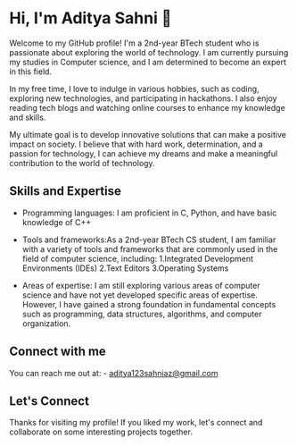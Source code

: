 # Hi, I'm Aditya Sahni 👋

Welcome to my GitHub profile! I'm a 2nd-year BTech student who is passionate about exploring the world of technology. I am currently pursuing my studies in Computer science, and I am determined to become an expert in this field.

In my free time, I love to indulge in various hobbies, such as coding, exploring new technologies, and participating in hackathons. I also enjoy reading tech blogs and watching online courses to enhance my knowledge and skills.

My ultimate goal is to develop innovative solutions that can make a positive impact on society. I believe that with hard work, determination, and a passion for technology, I can achieve my dreams and make a meaningful contribution to the world of technology.

## Skills and Expertise

- Programming languages: I am proficient in C, Python, and have basic knowledge of C++
- Tools and frameworks:As a 2nd-year BTech CS student, I am familiar with a variety of tools and frameworks that are commonly used in the field of computer science,       including:
        1.Integrated Development Environments (IDEs)
        2.Text Editors
        3.Operating Systems

- Areas of expertise: I am still exploring various areas of computer science and have not yet developed specific areas of expertise. However, I have gained a strong foundation in fundamental concepts such as programming, data structures, algorithms, and computer organization.

## Connect with me

You can reach me out at:
- aditya123sahniaz@gmail.com

## Let's Connect

Thanks for visiting my profile! If you liked my work, let's connect and collaborate on some interesting projects together.
